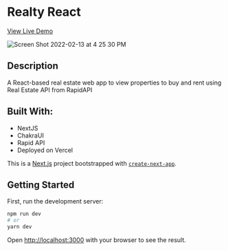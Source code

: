 # Realty React
[View Live Demo](https://realty-react.vercel.app/)

![Screen Shot 2022-02-13 at 4 25 30 PM](https://user-images.githubusercontent.com/46685981/153777978-befefdee-88c3-4d2b-b140-ca5be063dd33.png)

## Description
A React-based real estate web app to view properties to buy and rent using Real Estate API from RapidAPI

## Built With:
- NextJS
- ChakraUI
- Rapid API
- Deployed on Vercel

This is a [Next.js](https://nextjs.org/) project bootstrapped with [`create-next-app`](https://github.com/vercel/next.js/tree/canary/packages/create-next-app).

## Getting Started

First, run the development server:

```bash
npm run dev
# or
yarn dev
```

Open [http://localhost:3000](http://localhost:3000) with your browser to see the result.
